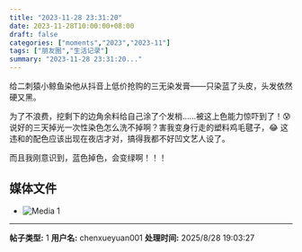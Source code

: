 ```yaml
---
title: "2023-11-28 23:31:20"
date: 2023-11-28T10:00:00+08:00
draft: false
categories: ["moments","2023","2023-11"]
tags: ["朋友圈","生活记录"]
summary: "2023-11-28 23:31:20..."
---
```


给二刺猿小鲸鱼染他从抖音上低价抢购的三无染发膏——只染蓝了头皮，头发依然硬又黑。

为了不浪费，挖剩下的边角余料给自己涂了个发梢……被这上色能力惊吓到了！😰 说好的三天掉光一次性染色怎么洗不掉啊？害我变身行走的塑料鸡毛毽子，😂 这违和的配色应该出现在夜店才对，搞得我都不好凹文艺人设了。

而且我刚意识到，蓝色掉色，会变绿啊！！！

## 媒体文件

- ![Media 1](/Moments/photos/2023-11-28/202311282331200.jpg)

---

**帖子类型:** 1
**用户名:** chenxueyuan001
**处理时间:** 2025/8/28 19:03:27